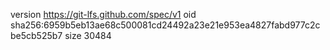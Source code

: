version https://git-lfs.github.com/spec/v1
oid sha256:6959b5eb13ae68c500081cd24492a23e21e953ea4827fabd977c2cbe5cb525b7
size 30484
